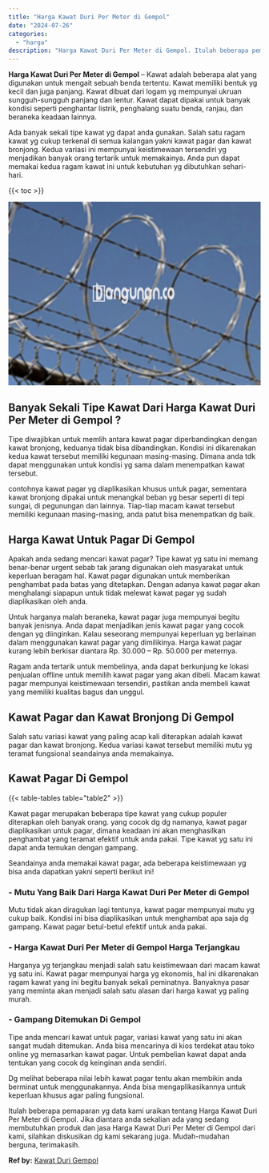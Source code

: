 ```yaml
---
title: "Harga Kawat Duri Per Meter di Gempol"
date: "2024-07-26"
categories: 
  - "harga"
description: "Harga Kawat Duri Per Meter di Gempol. Itulah beberapa pemaparan yg data kami uraikan tentang Harga Kawat Duri Per Meter di Gempol. Jika diantara anda sekalia..."
---
```


**Harga Kawat Duri Per Meter di Gempol** – Kawat adalah beberapa alat yang digunakan untuk mengait sebuah benda tertentu. Kawat memiliki bentuk yg kecil dan juga panjang. Kawat dibuat dari logam yg mempunyai ukruan sungguh-sungguh panjang dan lentur. Kawat dapat dipakai untuk banyak kondisi seperti penghantar listrik, penghalang suatu benda, ranjau, dan beraneka keadaan lainnya.

Ada banyak sekali tipe kawat yg dapat anda gunakan. Salah satu ragam kawat yg cukup terkenal di semua kalangan yakni kawat pagar dan kawat bronjong. Kedua variasi ini mempunyai keistimewaan tersendiri yg menjadikan banyak orang tertarik untuk memakainya. Anda pun dapat memakai kedua ragam kawat ini untuk kebutuhan yg dibutuhkan sehari-hari.

{{< toc >}}

![Harga Kawat Duri Per Meter di Gempol](/images/jual-kawat-murah36.png)

## Banyak Sekali Tipe Kawat Dari Harga Kawat Duri Per Meter di Gempol ?

Tipe diwajibkan untuk memlih antara kawat pagar diperbandingkan dengan kawat bronjong, keduanya tidak bisa dibandingkan. Kondisi ini dikarenakan kedua kawat tersebut memiliki kegunaan masing-masing. Dimana anda tdk dapat menggunakan untuk kondisi yg sama dalam menempatkan kawat tersebut.

contohnya kawat pagar yg diaplikasikan khusus untuk pagar, sementara kawat bronjong dipakai untuk menangkal beban yg besar seperti di tepi sungai, di pegunungan dan lainnya. Tiap-tiap macam kawat tersebut memiliki kegunaan masing-masing, anda patut bisa menempatkan dg baik.

## Harga Kawat Untuk Pagar Di Gempol

Apakah anda sedang mencari kawat pagar? Tipe kawat yg satu ini memang benar-benar urgent sebab tak jarang digunakan oleh masyarakat untuk keperluan beragam hal. Kawat pagar digunakan untuk memberikan penghambat pada batas yang ditetapkan. Dengan adanya kawat pagar akan menghalangi siapapun untuk tidak melewat kawat pagar yg sudah diaplikasikan oleh anda.

Untuk harganya malah beraneka, kawat pagar juga mempunyai begitu banyak jenisnya. Anda dapat menjadikan jenis kawat pagar yang cocok dengan yg diinginkan. Kalau seseorang mempunyai keperluan yg berlainan dalam menggunakan kawat pagar yang dimilikinya. Harga kawat pagar kurang lebih berkisar diantara Rp. 30.000 – Rp. 50.000 per meternya.

Ragam anda tertarik untuk membelinya, anda dapat berkunjung ke lokasi penjualan offline untuk memilih kawat pagar yang akan dibeli. Macam kawat pagar mempunyai keistimewaan tersendiri, pastikan anda membeli kawat yang memiliki kualitas bagus dan unggul.

## Kawat Pagar dan Kawat Bronjong Di Gempol

Salah satu variasi kawat yang paling acap kali diterapkan adalah kawat pagar dan kawat bronjong. Kedua variasi kawat tersebut memiliki mutu yg teramat fungsional seandainya anda memakainya.

## Kawat Pagar Di Gempol

{{< table-tables table="table2" >}}

Kawat pagar merupakan beberapa tipe kawat yang cukup populer diterapkan oleh banyak orang. yang cocok dg dg namanya, kawat pagar diaplikasikan untuk pagar, dimana keadaan ini akan menghasilkan penghambat yang teramat efektif untuk anda pakai. Tipe kawat yg satu ini dapat anda temukan dengan gampang.

Seandainya anda memakai kawat pagar, ada beberapa keistimewaan yg bisa anda dapatkan yakni seperti berikut ini!

### \- Mutu Yang Baik Dari Harga Kawat Duri Per Meter di Gempol

Mutu tidak akan diragukan lagi tentunya, kawat pagar mempunyai mutu yg cukup baik. Kondisi ini bisa diaplikasikan untuk menghambat apa saja dg gampang. Kawat pagar betul-betul efektif untuk anda pakai.

### \- Harga Kawat Duri Per Meter di Gempol Harga Terjangkau

Harganya yg terjangkau menjadi salah satu keistimewaan dari macam kawat yg satu ini. Kawat pagar mempunyai harga yg ekonomis, hal ini dikarenakan ragam kawat yang ini begitu banyak sekali peminatnya. Banyaknya pasar yang meminta akan menjadi salah satu alasan dari harga kawat yg paling murah.

### \- Gampang Ditemukan Di Gempol

Tipe anda mencari kawat untuk pagar, variasi kawat yang satu ini akan sangat mudah ditemukan. Anda bisa mencarinya di kios terdekat atau toko online yg memasarkan kawat pagar. Untuk pembelian kawat dapat anda tentukan yang cocok dg keinginan anda sendiri.

Dg melihat beberapa nilai lebih kawat pagar tentu akan membikin anda berminat untuk menggunakannya. Anda bisa mengaplikasikannya untuk keperluan khusus agar paling fungsional.

Itulah beberapa pemaparan yg data kami uraikan tentang Harga Kawat Duri Per Meter di Gempol. Jika diantara anda sekalian ada yang sedang membutuhkan produk dan jasa Harga Kawat Duri Per Meter di Gempol dari kami, silahkan diskusikan dg kami sekarang juga. Mudah-mudahan berguna, terimakasih.

**Ref by:** [Kawat Duri Gempol](https://id.wikipedia.org/wiki/Kawat)

